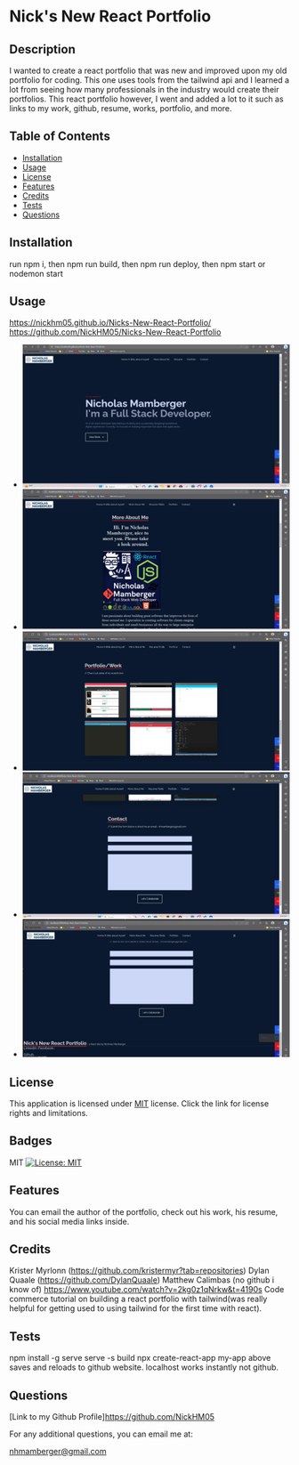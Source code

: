 # Nick's New React Portfolio

## Description
I wanted to create a react portfolio that was new and improved upon my old portfolio for coding. This one uses tools from the tailwind api and I learned a lot from seeing how many professionals in the industry would create their portfolios. This react portfolio however, I went and added a lot to it such as links to my work, github, resume, works, portfolio, and more. 
## Table of Contents
  - [Installation](#installation)
  - [Usage](#usage)
  - [License](#license)
  - [Features](#features)
  - [Credits](#credits)
  - [Tests](#tests)
  - [Questions](#questions)

## Installation
run npm i, then npm run build, then npm run deploy, then npm start or nodemon start

## Usage
https://nickhm05.github.io/Nicks-New-React-Portfolio/ https://github.com/NickHM05/Nicks-New-React-Portfolio

- ![Screenshot of A litte about me/home page](/src/components/pages/Assets/home.png)
- ![Screenshot of The rest of the about page](/src/components/pages/Assets/about.png)
- ![Screenshot of the work page](/src/components/pages/Assets/work.png)
- ![Screenshot of the Contact Forum page](/src/components/pages/Assets/contact%20forum.png)
- ![Screenshot of Footer page](/src/components/pages/Assets/footer.png)
## License 
  This application is licensed under [MIT](https://opensource.org/licenses/MIT) license. Click the link for license rights and limitations.
## Badges
MIT [![License: MIT](https://img.shields.io/badge/License-MIT-yellow.svg)](https://opensource.org/licenses/MIT)

## Features
You can email the author of the portfolio, check out his work, his resume, and his social media links inside.

## Credits
Krister Myrlonn (https://github.com/kristermyr?tab=repositories) Dylan Quaale (https://github.com/DylanQuaale) Matthew Calimbas (no github i know of) https://www.youtube.com/watch?v=2kg0z1qNrkw&t=4190s Code commerce tutorial on building a react portfolio with tailwind(was really helpful for getting used to using tailwind for the first time with react). 

## Tests
npm install -g serve
serve -s build
npx create-react-app my-app 
above saves and reloads to github website. localhost works instantly not github. 

## Questions
[Link to my Github Profile]https://github.com/NickHM05

For any additional questions, you can email me at:

nhmamberger@gmail.com
